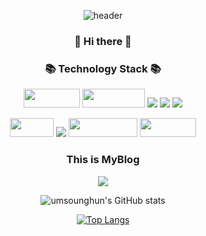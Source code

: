 

<div align=center>
  
![header](https://capsule-render.vercel.app/api?type=slice&color=auto&section=header&text=%20Hey~%20Soung%20Hun&fontSize=40&rotate=10&fontAlign=70&fontAlignY=20)
 
  <h3 align="center"> 👋 Hi there 👋 </h3>
  
<h3 align="center">📚 Technology Stack 📚</h3>
<p align="center">
 <img src= "https://img.shields.io/badge/java-%23ED8B00.svg?style=for-the-badge&logo=java&logoColor=white" width="90" height="30"/>
  <img src= "https://img.shields.io/badge/spring-%236DB33F.svg?style=for-the-badge&logo=spring&logoColor=white" width="100" height="30"/>
 <img src="https://img.shields.io/badge/Springboot-6DB33F?style=for-the-badge&logo=Springboot&logoColor=white">
  <img src= "https://img.shields.io/badge/MySQL-4479A1?style=for-the-badge&logo=Mysql&logoColor=white">
  <img src="https://img.shields.io/badge/gradle-02303A?style=for-the-badge&logo=gradle&logoColor=white">
  <p>
<div align=center>
  <img src= "https://img.shields.io/badge/AWS-%23FF9900.svg?style=for-the-badge&logo=amazon-aws&logoColor=white" width="70" height="30"/>
    <img src="https://img.shields.io/badge/Linux-FCC624?style=for-the-badge&logo=linux&logoColor=black">
    <img src= "https://img.shields.io/badge/IntelliJIDEA-000000.svg?style=for-the-badge&logo=intellij-idea&logoColor=white" width="110" height="30"/>
<img src= "https://img.shields.io/badge/github-%23121011.svg?style=for-the-badge&logo=github&logoColor=white" width="90" height="30"/>
  <p>
<div align=center>

  
  
 
  
  <h3 align="center"> This is MyBlog  </h3>
<p align="center" float="left">

<a href="https://goguming2.tistory.com/"><img src="https://img.shields.io/badge/Tistory-FFB80B?style=flat-square&logo=Tistory&logoColor=white&link="/></a>
 
 ![umsounghun's GitHub stats](https://github-readme-stats.vercel.app/api?username=umsounghun&show_icons=true&theme=tokyonight) 
  
  [![Top Langs](https://github-readme-stats.vercel.app/api/top-langs/?username=anuraghazra&layout=compact)](https://github.com/anuraghazra/github-readme-stats)

  
<!---
ohyeryung/ohyeryung is a ✨ special ✨ repository because its `README.md` (this file) appears on your GitHub profile.
You can click the Preview link to take a look at your changes.
--->
